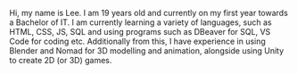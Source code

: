 Hi, my name is Lee. I am 19 years old and currently on my first year towards a Bachelor of IT. 
I am currently learning a variety of languages, such as HTML, CSS, JS, SQL and using programs such as DBeaver for SQL, VS Code for coding etc.
Additionally from this, I have experience in using Blender and Nomad for 3D modelling and animation, alongside using Unity to create 2D (or 3D) games.
